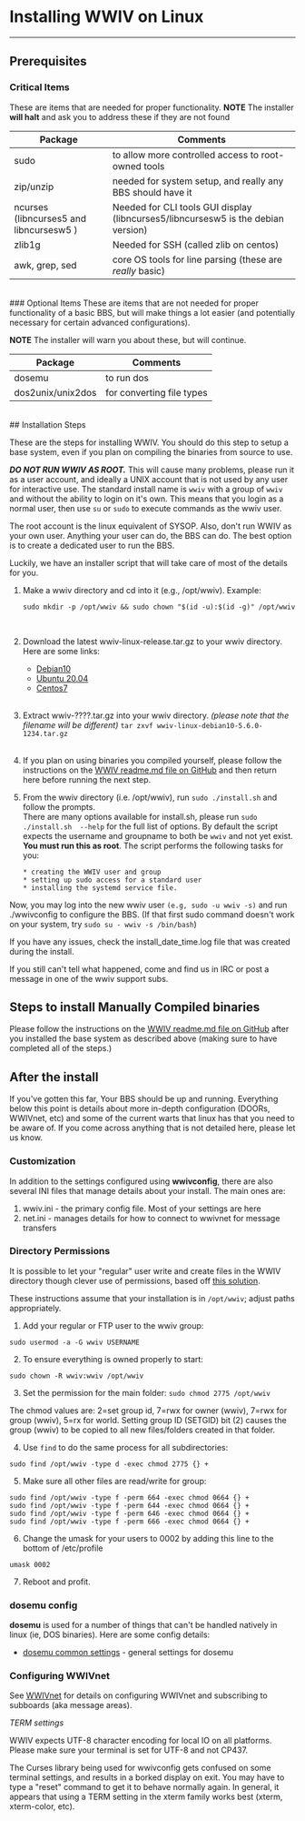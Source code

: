 # Installing WWIV on Linux
***

## Prerequisites

### Critical Items
These are items that are needed for proper functionality.
**NOTE** The installer **will halt** and ask you to address these if they are not found

Package | Comments
------- | ----------
sudo | to allow more controlled access to root-owned tools
zip/unzip | needed for system setup, and really any BBS should have it
ncurses (libncurses5 and libncursesw5 )| Needed for CLI tools GUI display (libncurses5/libncursesw5  is the debian version)
zlib1g | Needed for SSH (called zlib on centos)
awk, grep, sed | core OS tools for line parsing (these are _really_ basic)

<br/>
### Optional Items
These are items that are not needed for proper functionality of a basic BBS, but will make things
a lot easier (and potentially necessary for certain advanced configurations).

**NOTE** The installer will warn you about these, but will continue.

Package | Comments
------- | ----------
dosemu | to run dos|based doors and utilities  
dos2unix/unix2dos | for converting file types  



<br/>
## Installation Steps

These are the steps for installing WWIV.  You should do this step to setup
a base system, even if you plan on compiling the binaries from source to use.

_**DO NOT RUN WWIV AS ROOT.**_ This will cause many problems, please run it
as a user account, and ideally a UNIX account that is not used by any
user for interactive use.  The standard install name is ```wwiv``` with
a group of ```wwiv``` and without the ability to login on it's own.  This
means that you login as a normal user, then use ```su``` or ```sudo``` to
execute commands as the wwiv user.

The root account is the linux equivalent of SYSOP. Also, don't run WWIV
as your own user. Anything your user can do, the BBS can do. The best
option is to create a dedicated user to run the BBS.

Luckily, we have an installer script that will take care of most of the
details for you.

1. Make a wwiv directory and cd into it (e.g., /opt/wwiv).
   Example:<br/> 
   ```
   sudo mkdir -p /opt/wwiv && sudo chown "$(id -u):$(id -g)" /opt/wwiv
   ```
   <br/>
2. Download the latest wwiv-linux-release.tar.gz to your wwiv directory.
   Here are some links: 
     * [Debian10](https://build.wwivbbs.org/jenkins/job/wwiv/label=linux-debian10/lastSuccessfulBuild/)
     * [Ubuntu 20.04](https://build.wwivbbs.org/jenkins/job/wwiv/label=linux-ubuntu2004/lastSuccessfulBuild/)
     * [Centos7](https://build.wwivbbs.org/jenkins/job/wwiv/label=linux-centos7/lastSuccessfulBuild/)  
   <br/>
3. Extract wwiv-????.tar.gz into your wwiv directory.
   *(please note that the filename will be different)* 
       ```
		   tar zxvf wwiv-linux-debian10-5.6.0-1234.tar.gz
       ```   
   <br/>
4. If you plan on using binaries you compiled yourself, please follow the
   instructions on the [WWIV readme.md file on GitHub](https://github.com/wwivbbs/wwiv#building-on-linux)
   and then return here before running the next step.

5. From the wwiv directory (i.e. /opt/wwiv), run ``sudo ./install.sh`` and
   follow the prompts.
   <br/>
   There are many options available for install.sh,
   please run ```sudo ./install.sh  --help``` for the full list of options. 
   By default the script expects the username and groupname to both be 
   ```wwiv``` and not yet exist.
   <br/>
   **You must run this as root**.  The script performs the following tasks
   for you:

       * creating the WWIV user and group
       * setting up sudo access for a standard user
       * installing the systemd service file.  

Now, you may log into the new wwiv user ``(e.g, sudo -u wwiv -s)`` and run ./wwivconfig
to configure the BBS.
(If that first sudo command doesn't work on your system, try 
```sudo su - wwiv -s /bin/bash```)

If you have any issues, check the install_date_time.log file that was created
during the install.  

If you still can't tell what happened, come and find us in IRC or post a message
in one of the wwiv support subs.

## Steps to install Manually Compiled binaries

Please follow the instructions on the 
[WWIV readme.md file on GitHub](https://github.com/wwivbbs/wwiv#building-one-linux)
after you installed the base system as described above (making sure to have
completed all of the steps.)

## After the install

If you've gotten this far, Your BBS should be up and running. Everything below
this point is details about more in-depth configuration (DOORs, WWIVnet, etc) 
and some of the current warts that linux has that you need to be aware of. 
If you come across anything that is not detailed here, please let us know.

### Customization
In addition to the settings configured using **wwivconfig**, there are also 
several INI files that manage details about your install.  The main ones are:

1. wwiv.ini - the primary config file.  Most of your settings are here
1. net.ini - manages details for how to connect to wwivnet for message transfers

### Directory Permissions

It is possible to let your "regular" user write and create files in the WWIV 
directory though clever use of permissions, based off [this solution](https://askubuntu.com/questions/647392/user-access-to-ftp-and-at-same-time-set-www-data-as-owner-group).  

These instructions assume that your installation is in `/opt/wwiv`; adjust paths appropriately.

1. Add your regular or FTP user to the wwiv group: 

`sudo usermod -a -G wwiv USERNAME`

2. To ensure everything is owned properly to start: 

`sudo chown -R wwiv:wwiv /opt/wwiv`

3. Set the permission for the main folder: `sudo chmod 2775 /opt/wwiv`

The chmod values are: 2=set group id, 7=rwx for owner (wwiv), 7=rwx for group 
(wwiv), 5=rx for world.  Setting group ID (SETGID) bit (2) causes the group 
(wwiv) to be copied to all new files/folders created in that folder. 

4. Use `find` to do the same process for all subdirectories: 

`sudo find /opt/wwiv -type d -exec chmod 2775 {} +`

5. Make sure all other files are read/write for group: 

```
sudo find /opt/wwiv -type f -perm 664 -exec chmod 0664 {} +
sudo find /opt/wwiv -type f -perm 644 -exec chmod 0664 {} + 
sudo find /opt/wwiv -type f -perm 646 -exec chmod 0664 {} +
sudo find /opt/wwiv -type f -perm 666 -exec chmod 0664 {} +
```

6. Change the umask for your users to 0002 by adding this line to the bottom of /etc/profile

`umask 0002`

7. Reboot and profit.

### dosemu config 

**dosemu** is used for a number of things that can't be handled natively in
linux (ie, DOS binaries). Here are some config details: 

* [dosemu common settings](../cfg/dosemu.md) - general settings for dosemu  

### Configuring WWIVnet 
See [WWIVnet](../network/wwivnet.md) for details on configuring WWIVnet and 
subscribing to subboards (aka message areas).

_TERM settings_

WWIV expects UTF-8 character encoding for local IO on all platforms. Please
make sure your terminal is set for UTF-8 and not CP437.

The Curses library being used for wwivconfig gets confused on some terminal
settings, and results in a borked display on exit. You may have to type a
"reset" command to get it to behave normally again. In general, it appears
that using a TERM setting in the xterm family works best (xterm, 
xterm-color, etc).

